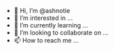 - 👋 Hi, I’m @ashnotie
- 👀 I’m interested in ...
- 🌱 I’m currently learning ...
- 💞️ I’m looking to collaborate on ...
- 📫 How to reach me ...

<!---
ashnotie/ashnotie is a ✨ special ✨ repository because its `README.md` (this file) appears on your GitHub profile.
You can click the Preview link to take a look at your changes.
--->
